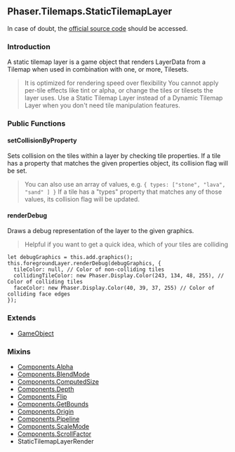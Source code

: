 ## Phaser.Tilemaps.StaticTilemapLayer

In case of doubt, the [official source code](https://github.com/photonstorm/phaser) should be accessed.

### Introduction

A static tilemap layer is a game object that renders LayerData from a Tilemap when used in combination
with one, or more, Tilesets.

> It is optimized for rendering speed over flexibility
You cannot apply per-tile effects like tint or alpha, or change the tiles or tilesets the layer uses.
Use a Static Tilemap Layer instead of a Dynamic Tilemap Layer when you don't need tile manipulation features.

### Public Functions

#### setCollisionByProperty
Sets collision on the tiles within a layer by checking tile properties.
If a tile has a property that matches the given properties object, its collision flag will be set.

> You can also use an array of values, e.g. `{ types: ["stone", "lava", "sand" ] }`
If a tile has a "types" property that matches any of those values, its collision flag will be updated.

#### renderDebug
Draws a debug representation of the layer to the given graphics.

> Helpful if you want to get a quick idea, which of your tiles are colliding

```
let debugGraphics = this.add.graphics();
this.foregroundLayer.renderDebug(debugGraphics, {
  tileColor: null, // Color of non-colliding tiles
  collidingTileColor: new Phaser.Display.Color(243, 134, 48, 255), // Color of colliding tiles
  faceColor: new Phaser.Display.Color(40, 39, 37, 255) // Color of colliding face edges
});
```

### Extends

- [GameObject](https://github.com/digitsensitive/phaser3-typescript/blob/master/cheatsheets/gameobjects/gameobject.md)

### Mixins

- [Components.Alpha](https://github.com/digitsensitive/phaser3-typescript/blob/master/cheatsheets/gameobjects/components/alpha.md)
- [Components.BlendMode](https://github.com/digitsensitive/phaser3-typescript/blob/master/cheatsheets/gameobjects/components/blend-mode.md)
- [Components.ComputedSize](https://github.com/digitsensitive/phaser3-typescript/blob/master/cheatsheets/gameobjects/components/computed-size.md)
- [Components.Depth](https://github.com/digitsensitive/phaser3-typescript/blob/master/cheatsheets/gameobjects/components/depth.md)
- [Components.Flip](https://github.com/digitsensitive/phaser3-typescript/blob/master/cheatsheets/gameobjects/components/flip.md)
- [Components.GetBounds](https://github.com/digitsensitive/phaser3-typescript/blob/master/cheatsheets/gameobjects/components/get-bounds.md)
- [Components.Origin](https://github.com/digitsensitive/phaser3-typescript/blob/master/cheatsheets/gameobjects/components/origin.md)
- [Components.Pipeline](https://github.com/digitsensitive/phaser3-typescript/blob/master/cheatsheets/gameobjects/components/pipeline.md)
- [Components.ScaleMode](https://github.com/digitsensitive/phaser3-typescript/blob/master/cheatsheets/gameobjects/components/scaleMode.md)
- [Components.ScrollFactor](https://github.com/digitsensitive/phaser3-typescript/blob/master/cheatsheets/gameobjects/components/scroll-factor.md)
- StaticTilemapLayerRender
